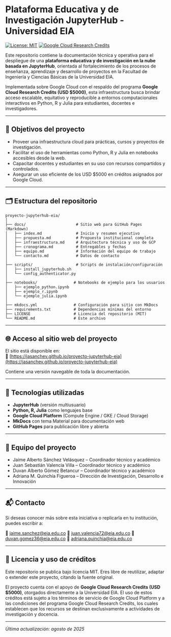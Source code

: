 # Plataforma Educativa y de Investigación JupyterHub - Universidad EIA

[![License: MIT](https://img.shields.io/badge/License-MIT-blue.svg)](LICENSE)
[![Google Cloud Research Credits](https://img.shields.io/badge/Google%20Cloud-Research%20Credits-orange)](https://cloud.google.com/edu/research)

Este repositorio contiene la documentación técnica y operativa para el despliegue de una 
**plataforma educativa y de investigación en la nube basada en JupyterHub**, orientada al 
fortalecimiento de los procesos de enseñanza, aprendizaje y desarrollo de proyectos en la 
Facultad de Ingeniería y Ciencias Básicas de la Universidad EIA.

Implementada sobre Google Cloud con el respaldo del programa 
**Google Cloud Research Credits (USD $5000)**, esta infraestructura busca brindar acceso 
escalable, equitativo y reproducible a entornos computacionales interactivos en Python, R y Julia 
para estudiantes, docentes e investigadores.

---

## 🚀 Objetivos del proyecto

- Proveer una infraestructura cloud para prácticas, cursos y proyectos de investigación.
- Facilitar el uso de herramientas como Python, R y Julia en notebooks accesibles desde la web.
- Capacitar docentes y estudiantes en su uso con recursos compartidos y controlados.
- Asegurar un uso eficiente de los USD $5000 en créditos asignados por Google Cloud.

---

## 🗂️ Estructura del repositorio

```text
proyecto-jupyterhub-eia/
│
├── docs/                      # Sitio web para GitHub Pages (Markdown)
│   ├── index.md               # Inicio y resumen ejecutivo
│   ├── propuesta.md           # Propuesta institucional completa
│   ├── infraestructura.md     # Arquitectura técnica y uso de GCP
│   ├── cronograma.md          # Entregables y fechas
│   ├── equipo.md              # Información del equipo de trabajo
│   └── contacto.md            # Datos de contacto
│
├── scripts/                   # Scripts de instalación/configuración
│   ├── install_jupyterhub.sh
│   └── config_authenticator.py
│
├── notebooks/                # Notebooks de ejemplo para los usuarios
│   ├── ejemplo_python.ipynb
│   ├── ejemplo_r.ipynb
│   └── ejemplo_julia.ipynb
│
├── mkdocs.yml                # Configuración para sitio con MkDocs
├── requirements.txt          # Dependencias mínimas del entorno
├── LICENSE                   # Licencia del repositorio (MIT)
└── README.md                 # Este archivo
```

---

## 🌐 Acceso al sitio web del proyecto

El sitio está disponible en:  
🔗 [https://jasanchev.github.io/proyecto-jupyterhub-eia](https://jasanchev.github.io/proyecto-jupyterhub-eia)

Contiene una versión navegable de toda la documentación.

---

## 📌 Tecnologías utilizadas

- **JupyterHub** (versión multiusuario)
- **Python, R, Julia** como lenguajes base
- **Google Cloud Platform** (Compute Engine / GKE / Cloud Storage)
- **MkDocs** con tema Material para documentación web
- **GitHub Pages** para publicación libre y abierta

---

## 👥 Equipo del proyecto

- Jaime Alberto Sánchez Velásquez – Coordinador técnico y académico
- Juan Sebastián Valencia Villa – Coordinador técnico y académico
- Duvan Alberto Gómez Betancur – Coordinador técnico y académico  
- Adriana M. Quinchía Figueroa – Dirección de Investigación, Desarrollo e Innovación

---

## 📬 Contacto

Si deseas conocer más sobre esta iniciativa o replicarla en tu institución, puedes escribir a:

📧 jaime.sanchez@eia.edu.co
📧 juan.valencia72@eia.edu.co
📧 duvan.gomez36@eia.edu.co
📧 adriana.quinchia@eia.edu.co

---

## 🧠 Licencia y uso de créditos

Este repositorio se publica bajo licencia MIT. Eres libre de reutilizar, adaptar o extender este proyecto, citando la fuente original.

El proyecto cuenta con el apoyo de **Google Cloud Research Credits (USD $5000)**, otorgados directamente a la Universidad EIA. El uso de estos créditos está sujeto a los términos de servicio de Google Cloud Platform y a las condiciones del programa Google Cloud Research Credits, los cuales establecen que los recursos se destinan exclusivamente a actividades de investigación y docencia.

---

_Última actualización: agosto de 2025_

